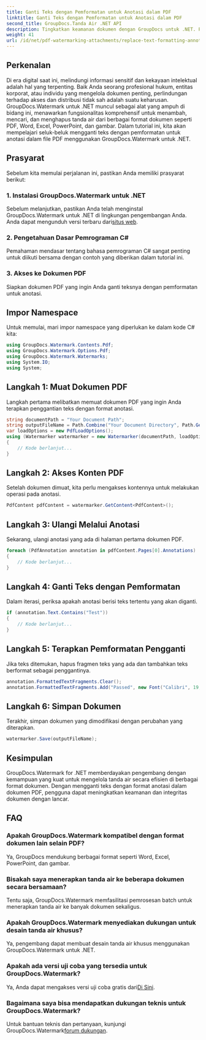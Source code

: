 ```yaml
---
title: Ganti Teks dengan Pemformatan untuk Anotasi dalam PDF
linktitle: Ganti Teks dengan Pemformatan untuk Anotasi dalam PDF
second_title: GroupDocs.Tanda Air .NET API
description: Tingkatkan keamanan dokumen dengan GroupDocs untuk .NET. Pelajari cara mengganti teks dengan pemformatan untuk anotasi dalam file PDF dengan mudah.
weight: 41
url: /id/net/pdf-watermarking-attachments/replace-text-formatting-annotation-pdf/
---
```

## Perkenalan
Di era digital saat ini, melindungi informasi sensitif dan kekayaan intelektual adalah hal yang terpenting. Baik Anda seorang profesional hukum, entitas korporat, atau individu yang mengelola dokumen penting, perlindungan terhadap akses dan distribusi tidak sah adalah suatu keharusan. GroupDocs.Watermark untuk .NET muncul sebagai alat yang ampuh di bidang ini, menawarkan fungsionalitas komprehensif untuk menambah, mencari, dan menghapus tanda air dari berbagai format dokumen seperti PDF, Word, Excel, PowerPoint, dan gambar. Dalam tutorial ini, kita akan mempelajari seluk-beluk mengganti teks dengan pemformatan untuk anotasi dalam file PDF menggunakan GroupDocs.Watermark untuk .NET.
## Prasyarat
Sebelum kita memulai perjalanan ini, pastikan Anda memiliki prasyarat berikut:
### 1. Instalasi GroupDocs.Watermark untuk .NET
 Sebelum melanjutkan, pastikan Anda telah menginstal GroupDocs.Watermark untuk .NET di lingkungan pengembangan Anda. Anda dapat mengunduh versi terbaru dari[situs web](https://releases.groupdocs.com/Watermark/net/).
### 2. Pengetahuan Dasar Pemrograman C#
Pemahaman mendasar tentang bahasa pemrograman C# sangat penting untuk diikuti bersama dengan contoh yang diberikan dalam tutorial ini.
### 3. Akses ke Dokumen PDF
Siapkan dokumen PDF yang ingin Anda ganti teksnya dengan pemformatan untuk anotasi.

## Impor Namespace
Untuk memulai, mari impor namespace yang diperlukan ke dalam kode C# kita:
```csharp
using GroupDocs.Watermark.Contents.Pdf;
using GroupDocs.Watermark.Options.Pdf;
using GroupDocs.Watermark.Watermarks;
using System.IO;
using System;
```
## Langkah 1: Muat Dokumen PDF
Langkah pertama melibatkan memuat dokumen PDF yang ingin Anda terapkan penggantian teks dengan format anotasi.
```csharp
string documentPath = "Your Document Path";
string outputFileName = Path.Combine("Your Document Directory", Path.GetFileName(documentPath));
var loadOptions = new PdfLoadOptions();
using (Watermarker watermarker = new Watermarker(documentPath, loadOptions))
{
    // Kode berlanjut...
}
```
## Langkah 2: Akses Konten PDF
Setelah dokumen dimuat, kita perlu mengakses kontennya untuk melakukan operasi pada anotasi.
```csharp
PdfContent pdfContent = watermarker.GetContent<PdfContent>();
```
## Langkah 3: Ulangi Melalui Anotasi
Sekarang, ulangi anotasi yang ada di halaman pertama dokumen PDF.
```csharp
foreach (PdfAnnotation annotation in pdfContent.Pages[0].Annotations)
{
    // Kode berlanjut...
}
```
## Langkah 4: Ganti Teks dengan Pemformatan
Dalam iterasi, periksa apakah anotasi berisi teks tertentu yang akan diganti.
```csharp
if (annotation.Text.Contains("Test"))
{
    // Kode berlanjut...
}
```
## Langkah 5: Terapkan Pemformatan Pengganti
Jika teks ditemukan, hapus fragmen teks yang ada dan tambahkan teks berformat sebagai penggantinya.
```csharp
annotation.FormattedTextFragments.Clear();
annotation.FormattedTextFragments.Add("Passed", new Font("Calibri", 19, FontStyle.Bold), Color.Red, Color.Aqua);
```
## Langkah 6: Simpan Dokumen
Terakhir, simpan dokumen yang dimodifikasi dengan perubahan yang diterapkan.
```csharp
watermarker.Save(outputFileName);
```

## Kesimpulan
GroupDocs.Watermark for .NET memberdayakan pengembang dengan kemampuan yang kuat untuk mengelola tanda air secara efisien di berbagai format dokumen. Dengan mengganti teks dengan format anotasi dalam dokumen PDF, pengguna dapat meningkatkan keamanan dan integritas dokumen dengan lancar.
## FAQ
### Apakah GroupDocs.Watermark kompatibel dengan format dokumen lain selain PDF?
Ya, GroupDocs mendukung berbagai format seperti Word, Excel, PowerPoint, dan gambar.
### Bisakah saya menerapkan tanda air ke beberapa dokumen secara bersamaan?
Tentu saja, GroupDocs.Watermark memfasilitasi pemrosesan batch untuk menerapkan tanda air ke banyak dokumen sekaligus.
### Apakah GroupDocs.Watermark menyediakan dukungan untuk desain tanda air khusus?
Ya, pengembang dapat membuat desain tanda air khusus menggunakan GroupDocs.Watermark untuk .NET.
### Apakah ada versi uji coba yang tersedia untuk GroupDocs.Watermark?
 Ya, Anda dapat mengakses versi uji coba gratis dari[Di Sini](https://releases.groupdocs.com/).
### Bagaimana saya bisa mendapatkan dukungan teknis untuk GroupDocs.Watermark?
 Untuk bantuan teknis dan pertanyaan, kunjungi GroupDocs.Watermark[forum dukungan](https://forum.groupdocs.com/c/watermark/19).